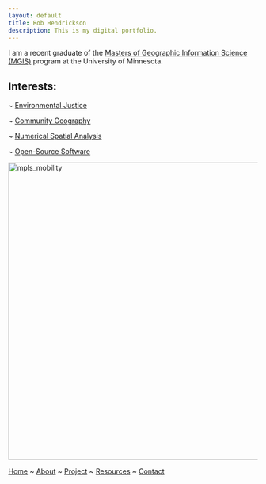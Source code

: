 ```yaml
---
layout: default
title: Rob Hendrickson
description: This is my digital portfolio.
---
```


I am a recent graduate of the [Masters of Geographic Information Science (MGIS)](https://cla.umn.edu/mgis/about/program-thats-map) program at the University of Minnesota.

## Interests:

~ [Environmental Justice](https://rwhendrickson.github.io/Portfolio/Foci/ej)

~ [Community Geography](https://rwhendrickson.github.io/Portfolio/Foci/community_geography)

~ [Numerical Spatial Analysis](https://rwhendrickson.github.io/Portfolio/Foci/numerical_spatial)

~ [Open-Source Software](https://rwhendrickson.github.io/Portfolio/Foci/open_source)


<img src="https://rwhendrickson.github.io/Portfolio/figs/mpls_mobility.png" alt="mpls_mobility" width="600"/>

[Home](https://rwhendrickson.github.io/Portfolio/index) ~ [About](https://rwhendrickson.github.io/Portfolio/about) ~ [Project](https://rwhendrickson.github.io/Portfolio/projects) ~ [Resources](https://rwhendrickson.github.io/Portfolio/resources) ~ [Contact](https://rwhendrickson.github.io/Portfolio/contact)
